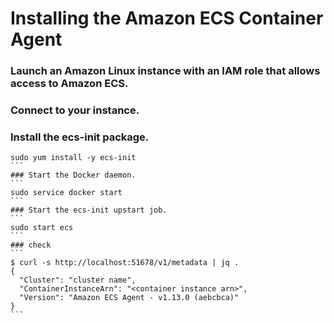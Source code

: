 # Installing the Amazon ECS Container Agent
### Launch an Amazon Linux instance with an IAM role that allows access to Amazon ECS.
### Connect to your instance.
### Install the ecs-init package. 
````
sudo yum install -y ecs-init
```
### Start the Docker daemon.
```
sudo service docker start
```
### Start the ecs-init upstart job.
```
sudo start ecs
```
### check
```
$ curl -s http://localhost:51678/v1/metadata | jq .
{
  "Cluster": "cluster name",
  "ContainerInstanceArn": "<container instance arn>",
  "Version": "Amazon ECS Agent - v1.13.0 (aebcbca)"
}
```
